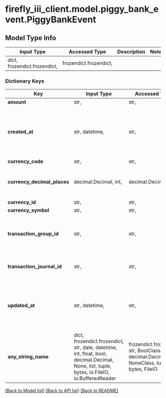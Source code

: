# firefly_iii_client.model.piggy_bank_event.PiggyBankEvent

## Model Type Info
Input Type | Accessed Type | Description | Notes
------------ | ------------- | ------------- | -------------
dict, frozendict.frozendict,  | frozendict.frozendict,  |  | 

### Dictionary Keys
Key | Input Type | Accessed Type | Description | Notes
------------ | ------------- | ------------- | ------------- | -------------
**amount** | str,  | str,  |  | [optional] 
**created_at** | str, datetime,  | str,  |  | [optional] value must conform to RFC-3339 date-time
**currency_code** | str,  | str,  |  | [optional] 
**currency_decimal_places** | decimal.Decimal, int,  | decimal.Decimal,  |  | [optional] value must be a 32 bit integer
**currency_id** | str,  | str,  |  | [optional] 
**currency_symbol** | str,  | str,  |  | [optional] 
**transaction_group_id** | str,  | str,  | The transaction group associated with the event. | [optional] 
**transaction_journal_id** | str,  | str,  | The journal associated with the event. | [optional] 
**updated_at** | str, datetime,  | str,  |  | [optional] value must conform to RFC-3339 date-time
**any_string_name** | dict, frozendict.frozendict, str, date, datetime, int, float, bool, decimal.Decimal, None, list, tuple, bytes, io.FileIO, io.BufferedReader | frozendict.frozendict, str, BoolClass, decimal.Decimal, NoneClass, tuple, bytes, FileIO | any string name can be used but the value must be the correct type | [optional]

[[Back to Model list]](../../README.md#documentation-for-models) [[Back to API list]](../../README.md#documentation-for-api-endpoints) [[Back to README]](../../README.md)

